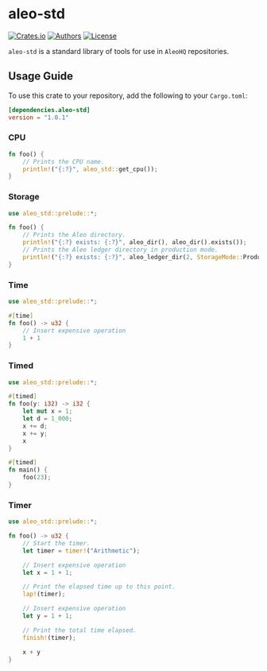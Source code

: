 # aleo-std

[![Crates.io](https://img.shields.io/crates/v/aleo-std.svg?color=neon)](https://crates.io/crates/aleo-std)
[![Authors](https://img.shields.io/badge/authors-Aleo-orange.svg)](https://aleo.org)
[![License](https://img.shields.io/badge/License-GPLv3-blue.svg)](./LICENSE.md)

`aleo-std` is a standard library of tools for use in `AleoHQ` repositories.

## Usage Guide

To use this crate to your repository, add the following to your `Cargo.toml`:
```toml
[dependencies.aleo-std]
version = "1.0.1"
```

### CPU

```rust
fn foo() {
    // Prints the CPU name.
    println!("{:?}", aleo_std::get_cpu());
}
```

### Storage

```rust
use aleo_std::prelude::*;

fn foo() {
    // Prints the Aleo directory.
    println!("{:?} exists: {:?}", aleo_dir(), aleo_dir().exists());
    // Prints the Aleo ledger directory in production mode.
    println!("{:?} exists: {:?}", aleo_ledger_dir(2, StorageMode::Production), aleo_ledger_dir(2, StorageMode::Production).exists());
}
```

### Time

```rust
use aleo_std::prelude::*;

#[time]
fn foo() -> u32 {
    // Insert expensive operation
    1 + 1
}
```

### Timed

```rust
use aleo_std::prelude::*;

#[timed]
fn foo(y: i32) -> i32 {
    let mut x = 1;
    let d = 1_000;
    x += d;
    x += y;
    x
}

#[timed]
fn main() {
    foo(23);
}
```

### Timer

```rust
use aleo_std::prelude::*;

fn foo() -> u32 {
    // Start the timer.
    let timer = timer!("Arithmetic");

    // Insert expensive operation
    let x = 1 + 1;

    // Print the elapsed time up to this point.
    lap!(timer);

    // Insert expensive operation
    let y = 1 + 1;

    // Print the total time elapsed.
    finish!(timer);

    x + y
}
```

